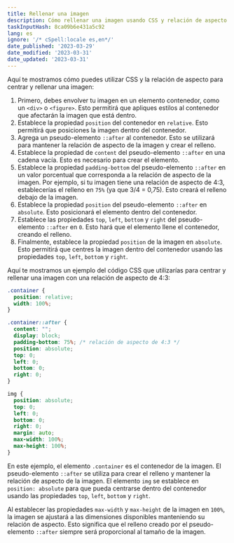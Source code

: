 ```yaml
---
title: Rellenar una imagen
description: Cómo rellenar una imagen usando CSS y relación de aspecto para centrar.
taskInputHash: 8ca09b6e431a5c92
lang: es
ignore: '/* cSpell:locale es,en*/'
date_published: '2023-03-29'
date_modified: '2023-03-31'
date_updated: '2023-03-31'
---
```

Aquí te mostramos cómo puedes utilizar CSS y la relación de aspecto para centrar y rellenar una imagen:

1. Primero, debes envolver tu imagen en un elemento contenedor, como un `<div>` o `<figure>`. Esto permitirá que apliques estilos al contenedor que afectarán la imagen que está dentro.
2. Establece la propiedad `position` del contenedor en `relative`. Esto permitirá que posiciones la imagen dentro del contenedor.
3. Agrega un pseudo-elemento `::after` al contenedor. Esto se utilizará para mantener la relación de aspecto de la imagen y crear el relleno.
4. Establece la propiedad de `content` del pseudo-elemento `::after` en una cadena vacía. Esto es necesario para crear el elemento.
5. Establece la propiedad `padding-bottom` del pseudo-elemento `::after` en un valor porcentual que corresponda a la relación de aspecto de la imagen. Por ejemplo, si tu imagen tiene una relación de aspecto de 4:3, establecerías el relleno en `75%` (ya que 3/4 = 0,75). Esto creará el relleno debajo de la imagen.
6. Establece la propiedad `position` del pseudo-elemento `::after` en `absolute`. Esto posicionará el elemento dentro del contenedor.
7. Establece las propiedades `top`, `left`, `bottom` y `right` del pseudo-elemento `::after` en `0`. Esto hará que el elemento llene el contenedor, creando el relleno.
8. Finalmente, establece la propiedad `position` de la imagen en `absolute`. Esto permitirá que centres la imagen dentro del contenedor usando las propiedades `top`, `left`, `bottom` y `right`.

Aquí te mostramos un ejemplo del código CSS que utilizarías para centrar y rellenar una imagen con una relación de aspecto de 4:3:

```css
.container {
  position: relative;
  width: 100%;
}

.container::after {
  content: "";
  display: block;
  padding-bottom: 75%; /* relación de aspecto de 4:3 */
  position: absolute;
  top: 0;
  left: 0;
  bottom: 0;
  right: 0;
}

img {
  position: absolute;
  top: 0;
  left: 0;
  bottom: 0;
  right: 0;
  margin: auto;
  max-width: 100%;
  max-height: 100%;
}
```

En este ejemplo, el elemento `.container` es el contenedor de la imagen. El pseudo-elemento `::after` se utiliza para crear el relleno y mantener la relación de aspecto de la imagen. El elemento `img` se establece en `position: absolute` para que pueda centrarse dentro del contenedor usando las propiedades `top`, `left`, `bottom` y `right`.

Al establecer las propiedades `max-width` y `max-height` de la imagen en `100%`, la imagen se ajustará a las dimensiones disponibles manteniendo su relación de aspecto. Esto significa que el relleno creado por el pseudo-elemento `::after` siempre será proporcional al tamaño de la imagen.
